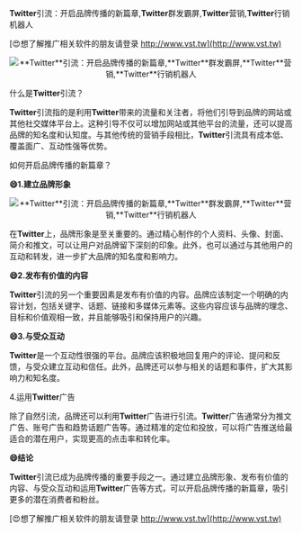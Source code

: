 **Twitter**引流：开启品牌传播的新篇章,**Twitter**群发霸屏,**Twitter**营销,**Twitter**行销机器人

[😍想了解推广相关软件的朋友请登录 http://www.vst.tw](http://www.vst.tw)

 <center><img src="https://vst.tw/MP4/tuiguang/png/8.png" alt="**Twitter**引流：开启品牌传播的新篇章,**Twitter**群发霸屏,**Twitter**营销,**Twitter**行销机器人"></center>

什么是**Twitter**引流？

**Twitter**引流指的是利用**Twitter**带来的流量和关注者，将他们引导到品牌的网站或其他社交媒体平台上。这种引导不仅可以增加网站或其他平台的流量，还可以提高品牌的知名度和认知度。与其他传统的营销手段相比，**Twitter**引流具有成本低、覆盖面广、互动性强等优势。

如何开启品牌传播的新篇章？

**😄1.建立品牌形象**

 <center><img src="https://vst.tw/MP4/tuiguang/png/6.png" alt="**Twitter**引流：开启品牌传播的新篇章,**Twitter**群发霸屏,**Twitter**营销,**Twitter**行销机器人"></center>

在**Twitter**上，品牌形象是至关重要的。通过精心制作的个人资料、头像、封面、简介和推文，可以让用户对品牌留下深刻的印象。此外，也可以通过与其他用户的互动和转发，进一步扩大品牌的知名度和影响力。

**😄2.发布有价值的内容**

**Twitter**引流的另一个重要因素是发布有价值的内容。品牌应该制定一个明确的内容计划，包括关键字、话题、链接和多媒体元素等。这些内容应该与品牌的理念、目标和价值观相一致，并且能够吸引和保持用户的兴趣。

**😄3.与受众互动**

**Twitter**是一个互动性很强的平台。品牌应该积极地回复用户的评论、提问和反馈，与受众建立互动和信任。此外，品牌还可以参与相关的话题和事件，扩大其影响力和知名度。

4.运用**Twitter**广告

除了自然引流，品牌还可以利用**Twitter**广告进行引流。**Twitter**广告通常分为推文广告、账号广告和趋势话题广告等。通过精准的定位和投放，可以将广告推送给最适合的潜在用户，实现更高的点击率和转化率。

**😄结论**

**Twitter**引流已成为品牌传播的重要手段之一。通过建立品牌形象、发布有价值的内容、与受众互动和运用**Twitter**广告等方式，可以开启品牌传播的新篇章，吸引更多的潜在消费者和粉丝。

[😍想了解推广相关软件的朋友请登录 http://www.vst.tw](http://www.vst.tw)



